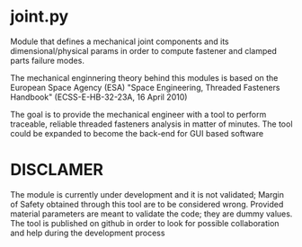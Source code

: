 # joint.py

Module that defines a mechanical joint components and its dimensional/physical params in order to compute fastener and clamped parts failure modes.

The mechanical enginnering theory behind this modules is based on the European Space Agency (ESA) "Space Engineering, Threaded Fasteners Handbook" (ECSS-E-HB-32-23A, 16 April 2010)

The goal is to provide the mechanical engineer with a tool to perform traceable, reliable threaded fasteners analysis in matter of minutes. The tool could be expanded to become the back-end for GUI based software

# DISCLAMER
The module is currently under development and it is not validated; 
Margin of Safety obtained through this tool are to be considered wrong.
Provided material parameters are meant to validate the code; they are dummy values.
The tool is published on github in order to look for possible collaboration and help during the development process
